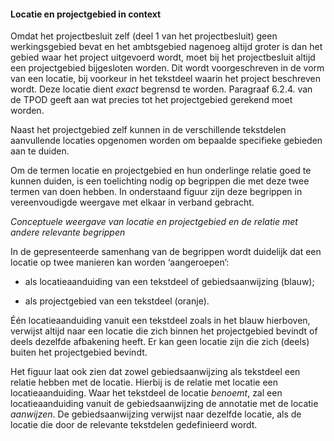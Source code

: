 #### Locatie en projectgebied in context

Omdat het projectbesluit zelf (deel 1 van het projectbesluit) geen
werkingsgebied bevat en het ambtsgebied nagenoeg altijd groter is dan het gebied
waar het project uitgevoerd wordt, moet bij het projectbesluit altijd een
projectgebied bijgesloten worden. Dit wordt voorgeschreven in de vorm van een
locatie, bij voorkeur in het tekstdeel waarin het project beschreven wordt. Deze
locatie dient *exact* begrensd te worden. Paragraaf 6.2.4. van de TPOD geeft aan
wat precies tot het projectgebied gerekend moet worden.

Naast het projectgebied zelf kunnen in de verschillende tekstdelen aanvullende
locaties opgenomen worden om bepaalde specifieke gebieden aan te duiden.

Om de termen locatie en projectgebied en hun onderlinge relatie goed te kunnen
duiden, is een toelichting nodig op begrippen die met deze twee termen van doen
hebben. In onderstaand figuur zijn deze begrippen in vereenvoudigde weergave met
elkaar in verband gebracht.

*Conceptuele weergave van locatie en projectgebied en de relatie met andere
relevante begrippen*

In de gepresenteerde samenhang van de begrippen wordt duidelijk dat een locatie
op twee manieren kan worden ‘aangeroepen’:

-   als locatieaanduiding van een tekstdeel of gebiedsaanwijzing (blauw);

-   als projectgebied van een tekstdeel (oranje).

Één locatieaanduiding vanuit een tekstdeel zoals in het blauw hierboven,
verwijst altijd naar een locatie die zich binnen het projectgebied bevindt of
deels dezelfde afbakening heeft. Er kan geen locatie zijn die zich (deels)
buiten het projectgebied bevindt.

Het figuur laat ook zien dat zowel gebiedsaanwijzing als tekstdeel een relatie
hebben met de locatie. Hierbij is de relatie met locatie een locatieaanduiding.
Waar het tekstdeel de locatie *benoemt*, zal een locatieaanduiding vanuit de
gebiedsaanwijzing de annotatie met de locatie *aanwijzen*. De gebiedsaanwijzing
verwijst naar dezelfde locatie, als de locatie die door de relevante tekstdelen
gedefinieerd wordt.
